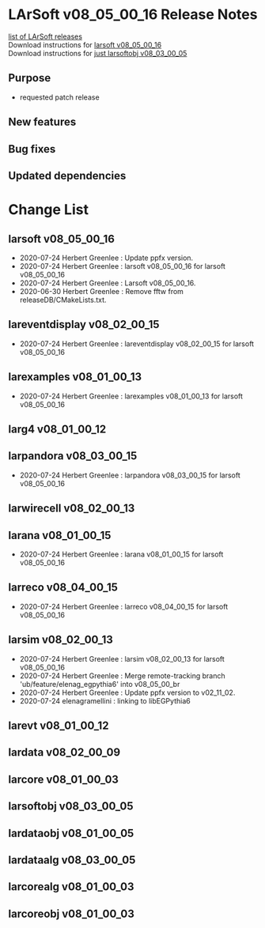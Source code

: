 # LArSoft v08_05_00_16 Release Notes



[list of LArSoft releases](LArSoft_release_list)  
Download instructions for [larsoft v08_05_00_16](https://scisoft.fnal.gov/scisoft/bundles/larsoft/v08_05_00_16/larsoft-v08_05_00_16.html)  
Download instructions for [just larsoftobj v08_03_00_05](https://scisoft.fnal.gov/scisoft/bundles/larsoftobj/v08_03_00_05/larsoftobj-v08_03_00_05.html)

## Purpose

-   requested patch release

## New features

## Bug fixes

## Updated dependencies

# Change List

## larsoft v08_05_00_16

-   2020-07-24 Herbert Greenlee : Update ppfx version.
-   2020-07-24 Herbert Greenlee : larsoft v08_05_00_16 for larsoft v08_05_00_16
-   2020-07-24 Herbert Greenlee : Larsoft v08_05_00_16.
-   2020-06-30 Herbert Greenlee : Remove fftw from releaseDB/CMakeLists.txt.

## lareventdisplay v08_02_00_15

-   2020-07-24 Herbert Greenlee : lareventdisplay v08_02_00_15 for larsoft v08_05_00_16

## larexamples v08_01_00_13

-   2020-07-24 Herbert Greenlee : larexamples v08_01_00_13 for larsoft v08_05_00_16

## larg4 v08_01_00_12

## larpandora v08_03_00_15

-   2020-07-24 Herbert Greenlee : larpandora v08_03_00_15 for larsoft v08_05_00_16

## larwirecell v08_02_00_13

## larana v08_01_00_15

-   2020-07-24 Herbert Greenlee : larana v08_01_00_15 for larsoft v08_05_00_16

## larreco v08_04_00_15

-   2020-07-24 Herbert Greenlee : larreco v08_04_00_15 for larsoft v08_05_00_16

## larsim v08_02_00_13

-   2020-07-24 Herbert Greenlee : larsim v08_02_00_13 for larsoft v08_05_00_16
-   2020-07-24 Herbert Greenlee : Merge remote-tracking branch 'ub/feature/elenag_egpythia6' into v08_05_00_br
-   2020-07-24 Herbert Greenlee : Update ppfx version to v02_11_02.
-   2020-07-24 elenagramellini : linking to libEGPythia6

## larevt v08_01_00_12

## lardata v08_02_00_09

## larcore v08_01_00_03

## larsoftobj v08_03_00_05

## lardataobj v08_01_00_05

## lardataalg v08_03_00_05

## larcorealg v08_01_00_03

## larcoreobj v08_01_00_03
